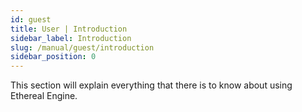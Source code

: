 ```yaml
---
id: guest
title: User | Introduction
sidebar_label: Introduction
slug: /manual/guest/introduction
sidebar_position: 0
---
```

This section will explain everything that there is to know about using Ethereal Engine.
